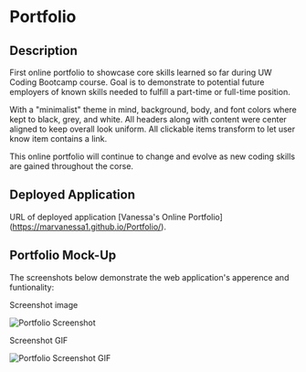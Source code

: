 # Portfolio

## Description
First online portfolio to showcase core skills learned so far during UW Coding Bootcamp course. Goal is to demonstrate to potential future employers of known skills needed to fulfill a part-time or full-time position.

With a "minimalist" theme in mind, background, body, and font colors where kept to black, grey, and white.  All headers along with content were center aligned to keep overall look uniform. All clickable items transform to let user know item contains a link. 

This online portfolio will continue to change and evolve as new coding skills are gained throughout the corse.

## Deployed Application
URL of deployed application [Vanessa's Online Portfolio] (https://marvanessa1.github.io/Portfolio/).

## Portfolio Mock-Up

The screenshots below demonstrate the web application's apperence and funtionality:

Screenshot image


![Portfolio Screenshot](.Assets/images/screenshot.png)
   
Screenshot GIF

![Portfolio Screenshot GIF](./Assets/images/screenshot.gif)


